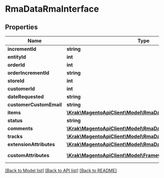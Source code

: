 # RmaDataRmaInterface

## Properties
Name | Type | Description | Notes
------------ | ------------- | ------------- | -------------
**incrementId** | **string** | Entity_id | 
**entityId** | **int** | Entity_id | 
**orderId** | **int** | Order_id | 
**orderIncrementId** | **string** | Order_increment_id | 
**storeId** | **int** | Store_id | 
**customerId** | **int** | Customer_id | 
**dateRequested** | **string** | Date_requested | 
**customerCustomEmail** | **string** | Customer_custom_email | 
**items** | [**\Krak\MagentoApiClient\Model\RmaDataItemInterface[]**](RmaDataItemInterface.md) | Items | 
**status** | **string** | Status | 
**comments** | [**\Krak\MagentoApiClient\Model\RmaDataCommentInterface[]**](RmaDataCommentInterface.md) | Comments list | 
**tracks** | [**\Krak\MagentoApiClient\Model\RmaDataTrackInterface[]**](RmaDataTrackInterface.md) | Tracks list | 
**extensionAttributes** | [**\Krak\MagentoApiClient\Model\RmaDataRmaExtensionInterface**](RmaDataRmaExtensionInterface.md) |  | [optional] 
**customAttributes** | [**\Krak\MagentoApiClient\Model\FrameworkAttributeInterface[]**](FrameworkAttributeInterface.md) | Custom attributes values. | [optional] 

[[Back to Model list]](../README.md#documentation-for-models) [[Back to API list]](../README.md#documentation-for-api-endpoints) [[Back to README]](../README.md)


